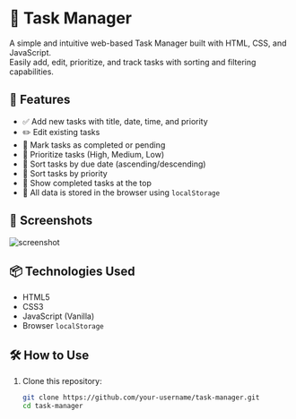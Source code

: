 # 📝 Task Manager

A simple and intuitive web-based Task Manager built with HTML, CSS, and JavaScript.  
Easily add, edit, prioritize, and track tasks with sorting and filtering capabilities.

## 🚀 Features

- ✅ Add new tasks with title, date, time, and priority
- ✏️ Edit existing tasks
- 🔄 Mark tasks as completed or pending
- 🔺 Prioritize tasks (High, Medium, Low)
- 📅 Sort tasks by due date (ascending/descending)
- 📌 Sort tasks by priority
- 📂 Show completed tasks at the top
- 💾 All data is stored in the browser using `localStorage`

## 📸 Screenshots

![screenshot](task-manager-preview.png)

## 📦 Technologies Used

- HTML5
- CSS3
- JavaScript (Vanilla)
- Browser `localStorage`

## 🛠 How to Use

1. Clone this repository:

   ```bash
   git clone https://github.com/your-username/task-manager.git
   cd task-manager

